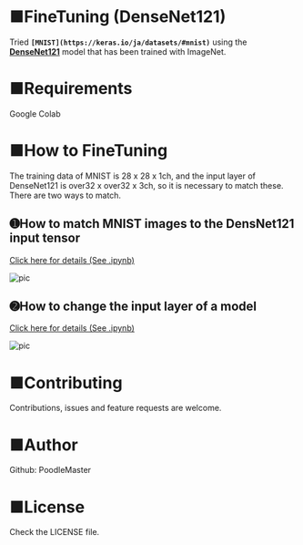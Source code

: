 # ■FineTuning (DenseNet121)
Tried **`[MNIST](https://keras.io/ja/datasets/#mnist)`** using the **[DenseNet121](https://keras.io/ja/applications/#densenet)** model that has been trained with ImageNet.

# ■Requirements
Google Colab

# ■How to FineTuning
The training data of MNIST is 28 x 28 x 1ch, and the input layer of DenseNet121 is over32 x over32 x 3ch, so it is necessary to match these. There are two ways to match.

## ➊How to match MNIST images to the DensNet121 input tensor
[Click here for details (See .ipynb)](https://github.com/PoodleMaster/FineTuning-DenseNet121/blob/main/%E3%80%90FineTuning%E3%80%91DenseNet121(64%2C%2064%2C%203ch)%20NG56.ipynb)

![pic](https://user-images.githubusercontent.com/69660581/104994891-b41f9780-5a68-11eb-97b5-b37fbe7d9cae.png)

## ➋How to change the input layer of a model
[Click here for details (See .ipynb)](https://github.com/PoodleMaster/FineTuning-DenseNet121/blob/main/%E3%80%90FineTuning%E3%80%91DenseNet121(64%2C%2064%2C%201ch)%20NG65.ipynb)

![pic](https://user-images.githubusercontent.com/69660581/104995325-753e1180-5a69-11eb-8b94-5ebe374dbcaa.png)

# ■Contributing
Contributions, issues and feature requests are welcome.

# ■Author
Github: PoodleMaster

# ■License
Check the LICENSE file.

